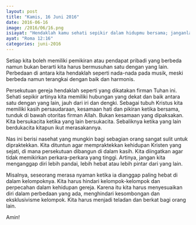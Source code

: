 ```yaml
---
layout: post
title: "Kamis, 16 Juni 2016"
date: 2016-06-16
image: /2016/06/16.png
isiayat: "Hendaklah kamu sehati sepikir dalam hidupmu bersama; janganlah kamu memikirkan perkara-perkara yang tinggi, tetapi arahkanlah dirimu kepada perkara-perkara yang sederhana. Janganlah menganggap dirimu pandai!"
ayat: "Roma 12:16"
categories: juni-2016
---
```


Setiap kita boleh memiliki pemikiran atau pendapat pribadi yang berbeda namun bukan berarti kita harus bermusuhan satu dengan yang lain. Perbedaan di antara kita hendaklah seperti nada-nada pada musik, meski berbeda namun terangkai dengan baik dan harmonis.

Persekutuan gereja hendaklah seperti yang dikatakan firman Tuhan ini. Sehati sepikir artinya kita memiliki hubungan yang dekat dan baik antara satu dengan yang lain, jauh dari iri dan dengki. Sebagai tubuh Kristus kita memiliki kasih persaudaraan, kesamaan hati dan pikiran ketika bersama, tunduk di bawah otoritas firman Allah. Bukan kesamaan yang dipaksakan. Kita bersukacita ketika yang lain bersukacita. Sebaliknya ketika yang lain berdukacita kitapun ikut merasakannya.

Nas ini berisi nasehat yang mungkin bagi sebagian orang sangat sulit untuk dipraktekkan. Kita dituntun agar mempraktekkan kehidupan Kristen yang sejati, di mana persekutuan dibangun di dalam kasih. Kita diingatkan agar tidak memikirkan perkara-perkara yang tinggi. Artinya, jangan kita menganggap diri lebih pandai, lebih hebat atau lebih pintar dari yang lain.

Misalnya, seseorang merasa nyaman ketika ia dianggap paling hebat di dalam kelompoknya. Kita harus hindari kelompok-kelompok dan perpecahan dalam kehidupan gereja. Karena itu kita harus menyesuaikan diri dalam perbedaan yang ada, menghindari kesombongan dan eksklusivisme kelompok. Kita harus menjadi teladan dan berkat bagi orang lain.

Amin!